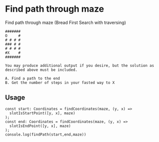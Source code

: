 # Find path through maze

Find path through maze (Bread First Search with traversing)

```
#######
O     #
# # # #
### # #
# # # #
#X    #
#######

You may produce additional output if you desire, but the solution as described above must be included.

A. Find a path to the end
B. Get the number of steps in your fasted way to X
```

## Usage

```
const start: Coordinates = findCoordinates(maze, (y, x) =>
  slotIsStartPoint([y, x], maze)
);
const end: Coordinates = findCoordinates(maze, (y, x) =>
  slotIsEndPoint([y, x], maze)
);
console.log(findPath(start,end,maze))
```